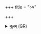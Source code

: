 +++
title = "०५"

+++
<details><summary>मूलम् (GR)</summary>

(…) ॥ +++(PS 1.25.4 is repeated with a different refrain (= 14.1.1e))+++
</details>
